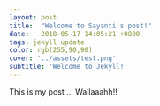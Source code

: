 ```yaml
---
layout: post
title:  "Welcome to Sayanti's post!"
date:   2018-05-17 14:05:21 +0800
tags: jekyll update
color: rgb(255,90,90)
cover: '../assets/test.png'
subtitle: 'Welcome to Jekyll!'
---
```

This is my post ... Wallaaahh!!
